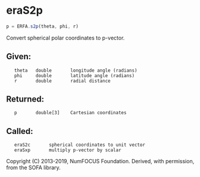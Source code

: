 # eraS2p

```js
p = ERFA.s2p(theta, phi, r)
```

Convert spherical polar coordinates to p-vector.

## Given:
```
   theta   double       longitude angle (radians)
   phi     double       latitude angle (radians)
   r       double       radial distance
```

## Returned:
```
   p       double[3]    Cartesian coordinates
```

## Called:
```
   eraS2c       spherical coordinates to unit vector
   eraSxp       multiply p-vector by scalar
```

Copyright (C) 2013-2019, NumFOCUS Foundation.
Derived, with permission, from the SOFA library.
